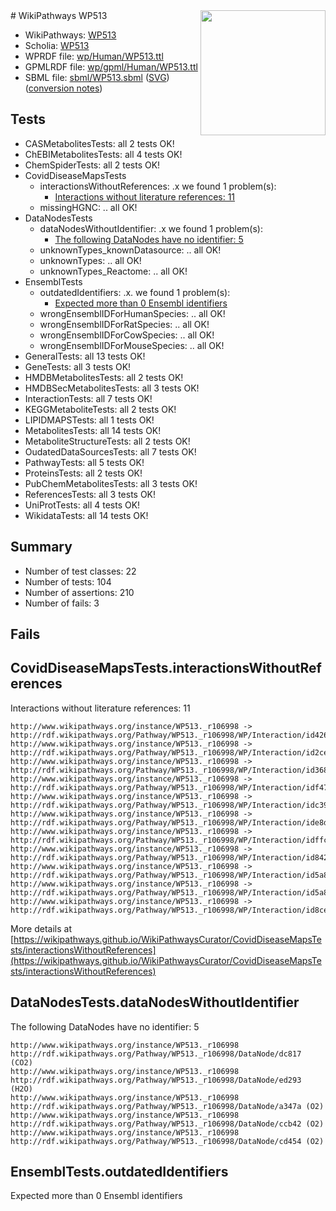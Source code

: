 <img style="float: right; width: 200px" src="../logo.png" />
# WikiPathways WP513

* WikiPathways: [WP513](https://identifiers.org/wikipathways:WP513)
* Scholia: [WP513](https://scholia.toolforge.org/wikipathways/WP513)
* WPRDF file: [wp/Human/WP513.ttl](../wp/Human/WP513.ttl)
* GPMLRDF file: [wp/gpml/Human/WP513.ttl](../wp/gpml/Human/WP513.ttl)
* SBML file: [sbml/WP513.sbml](../sbml/WP513.sbml) ([SVG](../sbml/WP513.svg)) ([conversion notes](../sbml/WP513.txt))

## Tests
* CASMetabolitesTests: all 2 tests OK!
* ChEBIMetabolitesTests: all 4 tests OK!
* ChemSpiderTests: all 2 tests OK!
* CovidDiseaseMapsTests
    * interactionsWithoutReferences: .x we found 1 problem(s):
        * [Interactions without literature references: 11](#9701cce2)
    * missingHGNC: .. all OK!
* DataNodesTests
    * dataNodesWithoutIdentifier: .x we found 1 problem(s):
        * [The following DataNodes have no identifier: 5](#d2d32fa4)
    * unknownTypes_knownDatasource: .. all OK!
    * unknownTypes: .. all OK!
    * unknownTypes_Reactome: .. all OK!
* EnsemblTests
    * outdatedIdentifiers: .x. we found 1 problem(s):
        * [Expected more than 0 Ensembl identifiers](#f44398b7)
    * wrongEnsemblIDForHumanSpecies: .. all OK!
    * wrongEnsemblIDForRatSpecies: .. all OK!
    * wrongEnsemblIDForCowSpecies: .. all OK!
    * wrongEnsemblIDForMouseSpecies: .. all OK!
* GeneralTests: all 13 tests OK!
* GeneTests: all 3 tests OK!
* HMDBMetabolitesTests: all 2 tests OK!
* HMDBSecMetabolitesTests: all 3 tests OK!
* InteractionTests: all 7 tests OK!
* KEGGMetaboliteTests: all 2 tests OK!
* LIPIDMAPSTests: all 1 tests OK!
* MetabolitesTests: all 14 tests OK!
* MetaboliteStructureTests: all 2 tests OK!
* OudatedDataSourcesTests: all 7 tests OK!
* PathwayTests: all 5 tests OK!
* ProteinsTests: all 2 tests OK!
* PubChemMetabolitesTests: all 3 tests OK!
* ReferencesTests: all 3 tests OK!
* UniProtTests: all 4 tests OK!
* WikidataTests: all 14 tests OK!


## Summary

* Number of test classes: 22
* Number of tests: 104
* Number of assertions: 210
* Number of fails: 3

## Fails

<a name="9701cce2" />

## CovidDiseaseMapsTests.interactionsWithoutReferences

Interactions without literature references: 11
```
http://www.wikipathways.org/instance/WP513._r106998 -> http://rdf.wikipathways.org/Pathway/WP513._r106998/WP/Interaction/id4268ea60
http://www.wikipathways.org/instance/WP513._r106998 -> http://rdf.wikipathways.org/Pathway/WP513._r106998/WP/Interaction/id2ce29e3f
http://www.wikipathways.org/instance/WP513._r106998 -> http://rdf.wikipathways.org/Pathway/WP513._r106998/WP/Interaction/id36801400
http://www.wikipathways.org/instance/WP513._r106998 -> http://rdf.wikipathways.org/Pathway/WP513._r106998/WP/Interaction/idf4795089
http://www.wikipathways.org/instance/WP513._r106998 -> http://rdf.wikipathways.org/Pathway/WP513._r106998/WP/Interaction/idc3985736
http://www.wikipathways.org/instance/WP513._r106998 -> http://rdf.wikipathways.org/Pathway/WP513._r106998/WP/Interaction/ide8d43054
http://www.wikipathways.org/instance/WP513._r106998 -> http://rdf.wikipathways.org/Pathway/WP513._r106998/WP/Interaction/idffc49d61
http://www.wikipathways.org/instance/WP513._r106998 -> http://rdf.wikipathways.org/Pathway/WP513._r106998/WP/Interaction/id8427f2d1
http://www.wikipathways.org/instance/WP513._r106998 -> http://rdf.wikipathways.org/Pathway/WP513._r106998/WP/Interaction/id5a81b4cd
http://www.wikipathways.org/instance/WP513._r106998 -> http://rdf.wikipathways.org/Pathway/WP513._r106998/WP/Interaction/id5a8a80ab
http://www.wikipathways.org/instance/WP513._r106998 -> http://rdf.wikipathways.org/Pathway/WP513._r106998/WP/Interaction/id8ce1a433
```

More details at [https://wikipathways.github.io/WikiPathwaysCurator/CovidDiseaseMapsTests/interactionsWithoutReferences](https://wikipathways.github.io/WikiPathwaysCurator/CovidDiseaseMapsTests/interactionsWithoutReferences)

<a name="d2d32fa4" />

## DataNodesTests.dataNodesWithoutIdentifier

The following DataNodes have no identifier: 5
```
http://www.wikipathways.org/instance/WP513._r106998 http://rdf.wikipathways.org/Pathway/WP513._r106998/DataNode/dc817 (CO2)
http://www.wikipathways.org/instance/WP513._r106998 http://rdf.wikipathways.org/Pathway/WP513._r106998/DataNode/ed293 (H2O)
http://www.wikipathways.org/instance/WP513._r106998 http://rdf.wikipathways.org/Pathway/WP513._r106998/DataNode/a347a (O2)
http://www.wikipathways.org/instance/WP513._r106998 http://rdf.wikipathways.org/Pathway/WP513._r106998/DataNode/ccb42 (O2)
http://www.wikipathways.org/instance/WP513._r106998 http://rdf.wikipathways.org/Pathway/WP513._r106998/DataNode/cd454 (O2)
```

<a name="f44398b7" />

## EnsemblTests.outdatedIdentifiers

Expected more than 0 Ensembl identifiers
